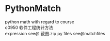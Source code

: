 # PythonMatch
python math with regard to course <br>c0950 软件工程统计方法<br>
expression see@ 截图.zip
py files see@matchfiles
